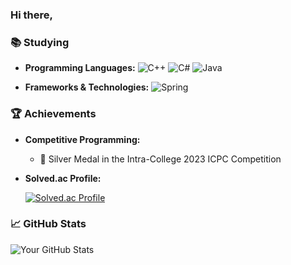 ### Hi there, 

### 📚 Studying

- **Programming Languages:** 
  ![C++](https://img.shields.io/badge/C++-00599C?style=flat&logo=c%2B%2B&logoColor=white)
  ![C#](https://img.shields.io/badge/C%23-239120?style=flat&logo=c-sharp&logoColor=white)
  ![Java](https://img.shields.io/badge/Java-007396?style=flat&logo=java&logoColor=white)
  
- **Frameworks & Technologies:**
  ![Spring](https://img.shields.io/badge/Spring-6DB33F?style=flat&logo=spring&logoColor=white)

### 🏆 Achievements
- **Competitive Programming:**
  - 🥈 Silver Medal in the Intra-College 2023 ICPC Competition

- **Solved.ac Profile:**
  
  [![Solved.ac Profile](http://mazassumnida.wtf/api/v2/generate_badge?boj=dfdfg1)](https://solved.ac/dfdfg1)

### 📈 GitHub Stats

![Your GitHub Stats](https://github-readme-stats.vercel.app/api?username=dfdfg42&show_icons=true&theme=radical)

